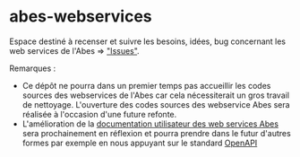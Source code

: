 # abes-webservices

Espace destiné à recenser et suivre les besoins, idées, bug concernant les web services de l'Abes => ["Issues"](https://github.com/abes-esr/abes-webservices/issues).

Remarques :

- Ce dépôt ne pourra dans un premier temps pas accueillir les codes sources des webservices de l'Abes car cela nécessiterait un gros travail de nettoyage. L'ouverture des codes sources des webservice Abes sera réalisée à l'occasion d'une future refonte.
- L'amélioration de la [documentation utilisateur des web services Abes](http://www.abes.fr/Espace-Pro-Acces-direct-a/Utiliser-les-web-services) sera prochainement en réflexion et pourra prendre dans le futur d'autres formes par exemple en nous appuyant sur le standard [OpenAPI](https://www.openapis.org/) 

